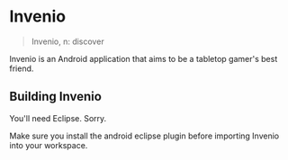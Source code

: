 # Invenio

> Invenio, n: discover

Invenio is an Android application that aims to be a tabletop gamer's best friend.

## Building Invenio

You'll need Eclipse. Sorry.

Make sure you install the android eclipse plugin before importing Invenio
into your workspace.
